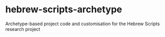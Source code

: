 # hebrew-scripts-archetype
Archetype-based project code and customisation for the Hebrew Scripts research project

